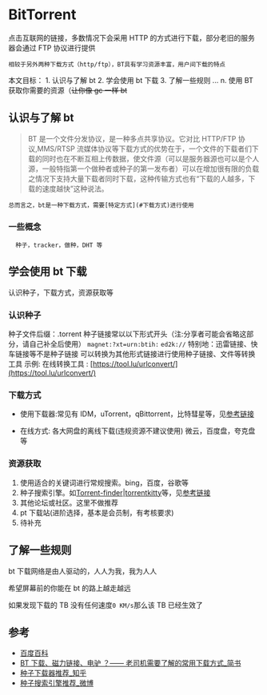 # BitTorrent

点击互联网的链接，多数情况下会采用 HTTP 的方式进行下载，部分老旧的服务器会通过 FTP 协议进行提供

    相较于另外两种下载方式（http/ftp），BT具有学习资源丰富，用户间下载的特点

本文目标： 1. 认识与了解 bt 2. 学会使用 bt 下载 3. 了解一些规则
...
n. 使用 BT 获取你需要的资源（~~让你像 gc 一样 bt~~

## 认识与了解 bt

> BT 是一个文件分发协议，是一种多点共享协议。它对比 HTTP/FTP 协议,MMS/RTSP 流媒体协议等下载方式的优势在于，一个文件的下载者们下载的同时也在不断互相上传数据，使文件源（可以是服务器源也可以是个人源，一般特指第一个做种者或种子的第一发布者）可以在增加很有限的负载之情况下支持大量下载者同时下载，这种传输方式也有“下载的人越多，下载的速度越快”这种说法。

    总而言之，bt是一种下载方式，需要[特定方式](#下载方式)进行使用

### 一些概念

      种子，tracker，做种，DHT 等

## 学会使用 bt 下载

认识种子，下载方式，资源获取等

### 认识种子

种子文件后缀：.torrent
种子链接常以以下形式开头（注:分享者可能会省略这部分，请自己补全后使用）
`magnet:?xt=urn:btih:`
`ed2k://`
特别地：迅雷链接、快车链接等不是种子链接
可以转换为其他形式链接进行使用种子链接、文件等转换工具
示例:
在线转换工具 : [https://tool.lu/urlconvert/](https://tool.lu/urlconvert/)

### 下载方式

- 使用下载器:常见有 IDM，uTorrent，qBittorrent，比特彗星等，见[参考链接](#参考)

- 在线方式:
  各大网盘的离线下载(违规资源不建议使用)
  微云，百度盘，夸克盘等

### 资源获取

1. 使用适合的关键词进行常规搜索。bing，百度，谷歌等
2. 种子搜索引擎。如[Torrent-finder](https://www.aiosearch.com)|[torrentkitty](https://www.torrentkitty.tv/search/)等，见[参考链接](#参考)
3. 其他论坛或社区。这里不做推荐
4. pt 下载站(进阶选择，基本是会员制，有考核要求)
5. 待补充

## 了解一些规则

bt 下载网络是由人驱动的，人人为我，我为人人

希望屏幕前的你能在 bt 的路上越走越远

如果发现下载的 TB 没有任何速度`0 KM/s`那么该 TB 已经生效了

## 参考

- [百度百科](https://baike.baidu.com/item/bt/8274326)
- [BT 下载、磁力链接、电驴 ？—— 老司机需要了解的常用下载方式\_简书](https://www.jianshu.com/p/72b7a64e5be1)
- [种子下载器推荐\_知乎](https://zhuanlan.zhihu.com/p/263662087)
- [种子搜索引擎推荐\_微博](https://card.weibo.com/article/m/show/id/2309404378747447939659)
